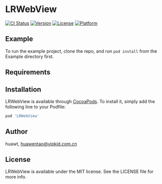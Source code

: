 # LRWebView

[![CI Status](https://img.shields.io/travis/huawt/LRWebView.svg?style=flat)](https://travis-ci.org/huawt/LRWebView)
[![Version](https://img.shields.io/cocoapods/v/LRWebView.svg?style=flat)](https://cocoapods.org/pods/LRWebView)
[![License](https://img.shields.io/cocoapods/l/LRWebView.svg?style=flat)](https://cocoapods.org/pods/LRWebView)
[![Platform](https://img.shields.io/cocoapods/p/LRWebView.svg?style=flat)](https://cocoapods.org/pods/LRWebView)

## Example

To run the example project, clone the repo, and run `pod install` from the Example directory first.

## Requirements

## Installation

LRWebView is available through [CocoaPods](https://cocoapods.org). To install
it, simply add the following line to your Podfile:

```ruby
pod 'LRWebView'
```

## Author

huawt, huawentao@vipkid.com.cn

## License

LRWebView is available under the MIT license. See the LICENSE file for more info.

